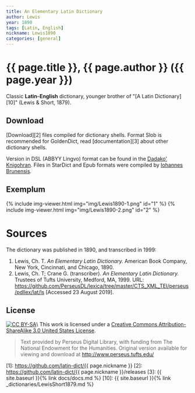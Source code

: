 ```yaml
---
title: An Elementary Latin Dictionary
author: Lewis
year: 1890
tags: [Latin, English]
nickname: Lewis1890
categories: [general]
---
```

# {{ page.title }}, {{ page.author }} ({{ page.year }})

Classic **Latin**–**English** dictionary, younger brother of "[A Latin Dictionary][10]" (Lewis & Short, 1879).


## Download

[Download][2] files compiled for dictionary shells. Format Slob is recommended for GoldenDict, read [documentation][3] about other dictionary shells.

Version in DSL (ABBYY Lingvo) format can be found in the [Dadako' Knigohran](http://dadako.narod.ru/paperpoe.htm). Files in StarDict and Epub formats were compiled by [Iohannes Brunensis](http://www.litteraelatinae.eu/?p=381).


## Exemplum

{% include img-viewer.html img="img/Lewis1890-1.png" id="1" %}
{% include img-viewer.html img="img/Lewis1890-2.png" id="2" %}


# Sources

The dictionary was published in 1890, and transcribed in 1999:

1. Lewis, Ch. T. _An Elementary Latin Dictionary._ American Book Company, New York, Cincinnati, and Chicago, 1890.
1. Lewis, Ch. T; Crane G. (transcriber). _An Elementary Latin Dictionary._ Trustees of Tufts University, Medford, MA, 1999. URL: <https://github.com/PerseusDL/lexica/tree/master/CTS_XML_TEI/perseus/pdllex/lat/ls> \[Accessed 23 August 2019\].


## License

[![CC BY-SA](https://i.creativecommons.org/l/by-sa/3.0/88x31.png)](https://creativecommons.org/licenses/by-sa/3.0/us/)\\
This work is licensed under a [Creative Commons Attribution-ShareAlike 3.0 United States License](https://creativecommons.org/licenses/by-sa/3.0/us/).

> Text provided by Perseus Digital Library, with funding from The National Endowment for the Humanities. Original version available for viewing and download at <http://www.perseus.tufts.edu/>


[1]: https://github.com/latin-dict/{{ page.nickname }}
[2]: https://github.com/latin-dict/{{ page.nickname }}/releases
[3]: {{ site.baseurl }}{% link docs/docs.md %}
[10]: {{ site.baseurl }}{% link _dictionaries/LewisShort1879.md %}
